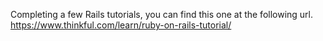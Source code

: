 Completing a few Rails tutorials, you can find this one at the following url.
https://www.thinkful.com/learn/ruby-on-rails-tutorial/
